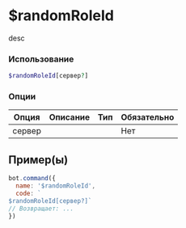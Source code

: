 # $randomRoleId
desc
### Использование
```php
$randomRoleId[сервер?]
```

### Опции

| Опция | Описание | Тип | Обязательно |
|--------|-------------|------|----------|
| сервер |  |  | Нет |  
## Пример(ы)

```javascript
bot.command({
  name: '$randomRoleId',
  code: `
$randomRoleId[сервер?]`
// Возвращает: ...
})
```
